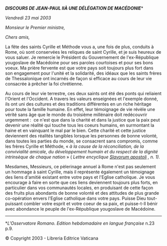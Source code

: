 ***DISCOURS DE JEAN-PAUL II******À UNE DÉLÉGATION DE MACÉDONIE****

*Vendredi 23 mai 2003*

*Monsieur le Premier ministre,*

*Chers amis,*

La fête des saints Cyrille et Méthode vous a, une fois de plus, conduits à Rome, où sont conservées les reliques de saint Cyrille, et je suis heureux de vous saluer. Je remercie le Président du Gouvernement de l'ex-République yougoslave de Macédoine pour ses paroles courtoises et pour ses bons voeux. Ma prière fervente est que votre pays soit toujours plus fort dans son engagement pour l'unité et la solidarité, des idéaux que les saints frères de Thessalonique ont incarnés de façon si efficace au cours de leur vie consacrée à prêcher la foi chrétienne.

Au cours de leur vie terrestre, ces deux saints ont été des ponts qui reliaient l'Orient et l'Occident. A travers les valeurs enseignées et l'exemple donné, ils ont uni des cultures et des traditions différentes en un riche héritage pour toute la famille humaine. En effet, leur témoignage de vie révèle une vérité sans âge que le monde du troisième millénaire doit redécouvrir urgemment :  ce n'est que dans la charité et dans la justice que la paix peut devenir une réalité qui touche tous les coeurs humains, en surmontant la haine et en vainquant le mal par le bien. Cette charité et cette justice deviennent des réalités tangibles lorsque les personnes de bonne volonté, dans toutes les parties du monde, se consacrent sans compromis, comme les frères Cyrille et Méthode, « *à la cause de la réconciliation, de la convivialité amicale, du développement humain et du respect de la dignité intrinsèque de chaque nation* » ( *Lettre encyclique* [*Slavorum apostoli*](/content/john-paul-ii/fr/encyclicals/documents/hf_jp-ii_enc_02061985_slavorum-apostoli.html) *, n. 1).*

Mesdames, Messieurs, ce pèlerinage annuel à Rome n'est pas seulement un hommage à saint Cyrille, mais il représente également un témoignage des liens d'amitié existant entre votre pays et l'Eglise catholique. Je vous encourage à faire en sorte que ces liens deviennent toujours plus forts, en particulier dans vos communautés locales, en produisant de cette façon des fruits plus abondants de bonne volonté et des attitudes de plus grande co-opération envers l'Eglise catholique dans votre pays. Puisse Dieu tout-puissant combler votre esprit et votre coeur de sa paix, et puisse-t-Il bénir avec abondance le peuple de l'ex-République yougoslave de Macédoine.

* * *

**L'Osservatore Romano. Edition hebdomadaire en langue française* n.23 p.9.

© Copyright 2003 - Libreria Editrice Vaticana